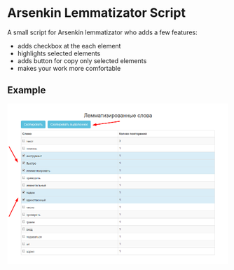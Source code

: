 # Arsenkin Lemmatizator Script

A small script for Arsenkin lemmatizator who adds a few features:
* adds checkbox at the each element
* highlights selected elements
* adds button for copy only selected elements
* makes your work more comfortable

## Example
![arsenkin custom script](example.png "arsenkin custom script")
